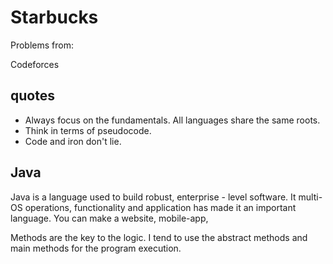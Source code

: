 # Starbucks

Problems from:

Codeforces


## quotes

- Always focus on the fundamentals. All languages share the same roots.
- Think in terms of pseudocode. 
- Code and iron don't lie.

## Java 

Java is a language used to build robust, enterprise - level software. It 
multi-OS operations, functionality and application has made it an 
important language. You can make a website, mobile-app, 


Methods are the key to the logic. I tend to use the abstract methods
and main methods for the program execution. 




